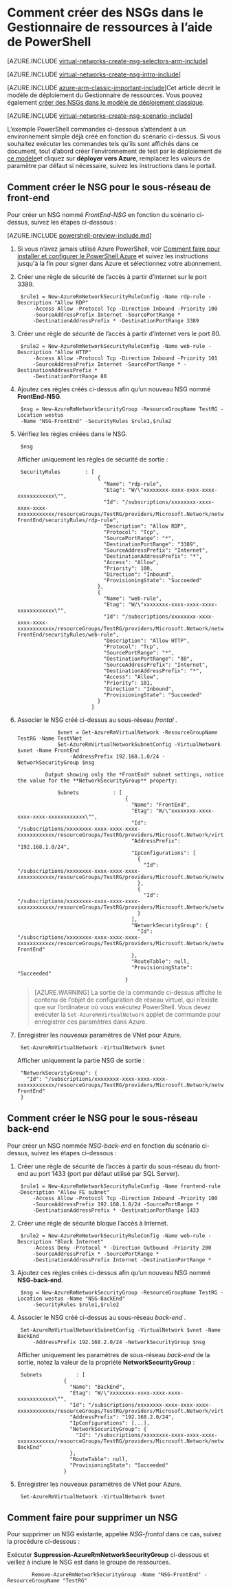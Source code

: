 <properties
   pageTitle="Comment créer des NSGs dans le Gestionnaire de ressources Azure à l’aide de PowerShell | Microsoft Azure"
   description="Découvrez comment créer et déployer des NSGs dans le Gestionnaire de ressources Azure à l’aide de PowerShell"
   services="virtual-network"
   documentationCenter="na"
   authors="jimdial"
   manager="carmonm"
   editor="tysonn"
   tags="azure-resource-manager"
/>
<tags
   ms.service="virtual-network"
   ms.devlang="na"
   ms.topic="article"
   ms.tgt_pltfrm="na"
   ms.workload="infrastructure-services"
   ms.date="02/23/2016"
   ms.author="jdial" />

# <a name="how-to-create-nsgs-in-resource-manager-by-using-powershell"></a>Comment créer des NSGs dans le Gestionnaire de ressources à l’aide de PowerShell

[AZURE.INCLUDE [virtual-networks-create-nsg-selectors-arm-include](../../includes/virtual-networks-create-nsg-selectors-arm-include.md)]

[AZURE.INCLUDE [virtual-networks-create-nsg-intro-include](../../includes/virtual-networks-create-nsg-intro-include.md)]

[AZURE.INCLUDE [azure-arm-classic-important-include](../../includes/azure-arm-classic-important-include.md)]Cet article décrit le modèle de déploiement du Gestionnaire de ressources. Vous pouvez également [créer des NSGs dans le modèle de déploiement classique](virtual-networks-create-nsg-classic-ps.md).

[AZURE.INCLUDE [virtual-networks-create-nsg-scenario-include](../../includes/virtual-networks-create-nsg-scenario-include.md)]

L’exemple PowerShell commandes ci-dessous s’attendent à un environnement simple déjà créé en fonction du scénario ci-dessus. Si vous souhaitez exécuter les commandes tels qu’ils sont affichés dans ce document, tout d’abord créer l’environnement de test par le déploiement de [ce modèle](http://github.com/telmosampaio/azure-templates/tree/master/201-IaaS-WebFrontEnd-SQLBackEnd)et cliquez sur **déployer vers Azure**, remplacez les valeurs de paramètre par défaut si nécessaire, suivez les instructions dans le portail.

## <a name="how-to-create-the-nsg-for-the-front-end-subnet"></a>Comment créer le NSG pour le sous-réseau de front-end
Pour créer un NSG nommé *FrontEnd-NSG* en fonction du scénario ci-dessus, suivez les étapes ci-dessous :

[AZURE.INCLUDE [powershell-preview-include.md](../../includes/powershell-preview-include.md)]

1. Si vous n’avez jamais utilisé Azure PowerShell, voir [Comment faire pour installer et configurer le PowerShell Azure](../powershell-install-configure.md) et suivez les instructions jusqu'à la fin pour signer dans Azure et sélectionnez votre abonnement.

2. Créer une règle de sécurité de l’accès à partir d’Internet sur le port 3389.

        $rule1 = New-AzureRmNetworkSecurityRuleConfig -Name rdp-rule -Description "Allow RDP"
            -Access Allow -Protocol Tcp -Direction Inbound -Priority 100
            -SourceAddressPrefix Internet -SourcePortRange *
            -DestinationAddressPrefix * -DestinationPortRange 3389

3. Créer une règle de sécurité de l’accès à partir d’Internet vers le port 80.

        $rule2 = New-AzureRmNetworkSecurityRuleConfig -Name web-rule -Description "Allow HTTP"
            -Access Allow -Protocol Tcp -Direction Inbound -Priority 101
            -SourceAddressPrefix Internet -SourcePortRange * -DestinationAddressPrefix *
            -DestinationPortRange 80

4. Ajoutez ces règles créés ci-dessus afin qu’un nouveau NSG nommé **FrontEnd-NSG**.

        $nsg = New-AzureRmNetworkSecurityGroup -ResourceGroupName TestRG -Location westus
        -Name "NSG-FrontEnd" -SecurityRules $rule1,$rule2

5. Vérifiez les règles créées dans le NSG.

        $nsg

    Afficher uniquement les règles de sécurité de sortie :

        SecurityRules        : [
                                 {
                                   "Name": "rdp-rule",
                                   "Etag": "W/\"xxxxxxxx-xxxx-xxxx-xxxx-xxxxxxxxxxxx\"",
                                   "Id": "/subscriptions/xxxxxxxx-xxxx-xxxx-xxxx-xxxxxxxxxxxx/resourceGroups/TestRG/providers/Microsoft.Network/networkSecurityGroups/NSG-FrontEnd/securityRules/rdp-rule",
                                   "Description": "Allow RDP",
                                   "Protocol": "Tcp",
                                   "SourcePortRange": "*",
                                   "DestinationPortRange": "3389",
                                   "SourceAddressPrefix": "Internet",
                                   "DestinationAddressPrefix": "*",
                                   "Access": "Allow",
                                   "Priority": 100,
                                   "Direction": "Inbound",
                                   "ProvisioningState": "Succeeded"
                                 },
                                 {
                                   "Name": "web-rule",
                                   "Etag": "W/\"xxxxxxxx-xxxx-xxxx-xxxx-xxxxxxxxxxxx\"",
                                   "Id": "/subscriptions/xxxxxxxx-xxxx-xxxx-xxxx-xxxxxxxxxxxx/resourceGroups/TestRG/providers/Microsoft.Network/networkSecurityGroups/NSG-FrontEnd/securityRules/web-rule",
                                   "Description": "Allow HTTP",
                                   "Protocol": "Tcp",
                                   "SourcePortRange": "*",
                                   "DestinationPortRange": "80",
                                   "SourceAddressPrefix": "Internet",
                                   "DestinationAddressPrefix": "*",
                                   "Access": "Allow",
                                   "Priority": 101,
                                   "Direction": "Inbound",
                                   "ProvisioningState": "Succeeded"
                                 }
                               ]

6. Associer le NSG créé ci-dessus au sous-réseau *frontal* .

                    $vnet = Get-AzureRmVirtualNetwork -ResourceGroupName TestRG -Name TestVNet
                    Set-AzureRmVirtualNetworkSubnetConfig -VirtualNetwork $vnet -Name FrontEnd
                        -AddressPrefix 192.168.1.0/24 -NetworkSecurityGroup $nsg

                Output showing only the *FrontEnd* subnet settings, notice the value for the **NetworkSecurityGroup** property:

                    Subnets           : [
                                          {
                                            "Name": "FrontEnd",
                                            "Etag": "W/\"xxxxxxxx-xxxx-xxxx-xxxx-xxxxxxxxxxxx\"",
                                            "Id": "/subscriptions/xxxxxxxx-xxxx-xxxx-xxxx-xxxxxxxxxxxx/resourceGroups/TestRG/providers/Microsoft.Network/virtualNetworks/TestVNet/subnets/FrontEnd",
                                            "AddressPrefix": "192.168.1.0/24",
                                            "IpConfigurations": [
                                              {
                                                "Id": "/subscriptions/xxxxxxxx-xxxx-xxxx-xxxx-xxxxxxxxxxxx/resourceGroups/TestRG/providers/Microsoft.Network/networkInterfaces/TestNICWeb2/ipConfigurations/ipconfig1"
                                              },
                                              {
                                                "Id": "/subscriptions/xxxxxxxx-xxxx-xxxx-xxxx-xxxxxxxxxxxx/resourceGroups/TestRG/providers/Microsoft.Network/networkInterfaces/TestNICWeb1/ipConfigurations/ipconfig1"
                                              }
                                            ],
                                            "NetworkSecurityGroup": {
                                              "Id": "/subscriptions/xxxxxxxx-xxxx-xxxx-xxxx-xxxxxxxxxxxx/resourceGroups/TestRG/providers/Microsoft.Network/networkSecurityGroups/NSG-FrontEnd"
                                            },
                                            "RouteTable": null,
                                            "ProvisioningState": "Succeeded"
                                          }

    >[AZURE.WARNING] La sortie de la commande ci-dessus affiche le contenu de l’objet de configuration de réseau virtuel, qui n’existe que sur l’ordinateur où vous exécutez PowerShell. Vous devez exécuter la `Set-AzureRmVirtualNetwork` applet de commande pour enregistrer ces paramètres dans Azure.

7. Enregistrer les nouveaux paramètres de VNet pour Azure.

        Set-AzureRmVirtualNetwork -VirtualNetwork $vnet

    Afficher uniquement la partie NSG de sortie :

        "NetworkSecurityGroup": {
          "Id": "/subscriptions/xxxxxxxx-xxxx-xxxx-xxxx-xxxxxxxxxxxx/resourceGroups/TestRG/providers/Microsoft.Network/networkSecurityGroups/NSG-FrontEnd"
        }

## <a name="how-to-create-the-nsg-for-the-back-end-subnet"></a>Comment créer le NSG pour le sous-réseau back-end
Pour créer un NSG nommée *NSG-back-end* en fonction du scénario ci-dessus, suivez les étapes ci-dessous :

1. Créer une règle de sécurité de l’accès à partir du sous-réseau du front-end au port 1433 (port par défaut utilisé par SQL Server).

        $rule1 = New-AzureRmNetworkSecurityRuleConfig -Name frontend-rule -Description "Allow FE subnet"
            -Access Allow -Protocol Tcp -Direction Inbound -Priority 100
            -SourceAddressPrefix 192.168.1.0/24 -SourcePortRange *
            -DestinationAddressPrefix * -DestinationPortRange 1433

2. Créer une règle de sécurité bloque l’accès à Internet.

        $rule2 = New-AzureRmNetworkSecurityRuleConfig -Name web-rule -Description "Block Internet"
            -Access Deny -Protocol * -Direction Outbound -Priority 200
            -SourceAddressPrefix * -SourcePortRange *
            -DestinationAddressPrefix Internet -DestinationPortRange *

3. Ajoutez ces règles créés ci-dessus afin qu’un nouveau NSG nommé **NSG-back-end**.

        $nsg = New-AzureRmNetworkSecurityGroup -ResourceGroupName TestRG -Location westus -Name "NSG-BackEnd"
            -SecurityRules $rule1,$rule2

4. Associer le NSG créé ci-dessus au sous-réseau *back-end* .

        Set-AzureRmVirtualNetworkSubnetConfig -VirtualNetwork $vnet -Name BackEnd
            -AddressPrefix 192.168.2.0/24 -NetworkSecurityGroup $nsg

    Afficher uniquement les paramètres de sous-réseau *back-end* de la sortie, notez la valeur de la propriété **NetworkSecurityGroup** :

        Subnets           : [
                      {
                        "Name": "BackEnd",
                        "Etag": "W/\"xxxxxxxx-xxxx-xxxx-xxxx-xxxxxxxxxxxx\"",
                        "Id": "/subscriptions/xxxxxxxx-xxxx-xxxx-xxxx-xxxxxxxxxxxx/resourceGroups/TestRG/providers/Microsoft.Network/virtualNetworks/TestVNet/subnets/BackEnd",
                        "AddressPrefix": "192.168.2.0/24",
                        "IpConfigurations": [...],
                        "NetworkSecurityGroup": {
                          "Id": "/subscriptions/xxxxxxxx-xxxx-xxxx-xxxx-xxxxxxxxxxxx/resourceGroups/TestRG/providers/Microsoft.Network/networkSecurityGroups/NSG-BackEnd"
                        },
                        "RouteTable": null,
                        "ProvisioningState": "Succeeded"
                      }

5. Enregistrer les nouveaux paramètres de VNet pour Azure.

        Set-AzureRmVirtualNetwork -VirtualNetwork $vnet


## <a name="how-to-remove-an-nsg"></a>Comment faire pour supprimer un NSG

Pour supprimer un NSG existante, appelée *NSG-frontal* dans ce cas, suivez la procédure ci-dessous :

Exécuter **Suppression-AzureRmNetworkSecurityGroup** ci-dessous et veillez à inclure le NSG est dans le groupe de ressources.

            Remove-AzureRmNetworkSecurityGroup -Name "NSG-FrontEnd" -ResourceGroupName "TestRG"
